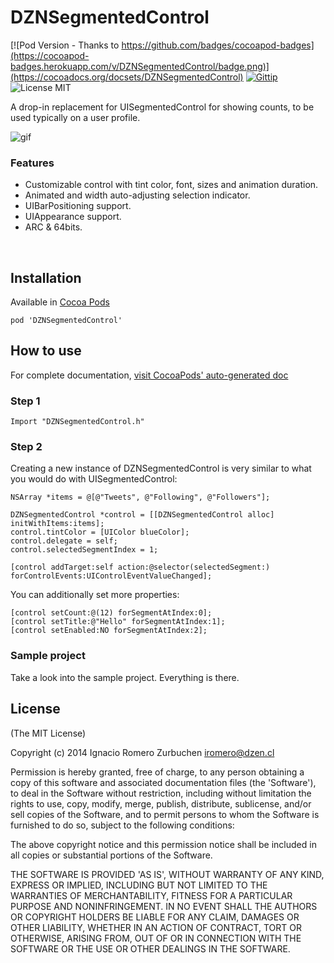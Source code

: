DZNSegmentedControl
========================
[![Pod Version - Thanks to https://github.com/badges/cocoapod-badges](https://cocoapod-badges.herokuapp.com/v/DZNSegmentedControl/badge.png)](https://cocoadocs.org/docsets/DZNSegmentedControl)
[![Gittip](http://img.shields.io/gittip/dzenbot.svg)](https://www.gittip.com/dzenbot/)
![License MIT](https://go-shields.herokuapp.com/license-MIT-blue.png)

A drop-in replacement for UISegmentedControl for showing counts, to be used typically on a user profile.

![gif](https://dl.dropboxusercontent.com/u/2452151/Permalink/DZNSegmentedControl.gif)

### Features
* Customizable control with tint color, font, sizes and animation duration.
* Animated and width auto-adjusting selection indicator.
* UIBarPositioning support.
* UIAppearance support.
* ARC & 64bits.
<br>

## Installation

Available in [Cocoa Pods](http://cocoapods.org/?q=DZNSegmentedControl)
```
pod 'DZNSegmentedControl'
```

## How to use
For complete documentation, [visit CocoaPods' auto-generated doc](http://cocoadocs.org/docsets/DZNSegmentedControl/)

### Step 1

```
Import "DZNSegmentedControl.h"
```

### Step 2
Creating a new instance of DZNSegmentedControl is very similar to what you would do with UISegmentedControl:
```
NSArray *items = @[@"Tweets", @"Following", @"Followers"];
    
DZNSegmentedControl *control = [[DZNSegmentedControl alloc] initWithItems:items];
control.tintColor = [UIColor blueColor];
control.delegate = self;
control.selectedSegmentIndex = 1;
    
[control addTarget:self action:@selector(selectedSegment:) forControlEvents:UIControlEventValueChanged];
````

You can additionally set more properties:
```
[control setCount:@(12) forSegmentAtIndex:0];
[control setTitle:@"Hello" forSegmentAtIndex:1];
[control setEnabled:NO forSegmentAtIndex:2];
````

### Sample project
Take a look into the sample project. Everything is there.<br>


## License
(The MIT License)

Copyright (c) 2014 Ignacio Romero Zurbuchen <iromero@dzen.cl>

Permission is hereby granted, free of charge, to any person obtaining a copy of this software and associated documentation files (the 'Software'), to deal in the Software without restriction, including without limitation the rights to use, copy, modify, merge, publish, distribute, sublicense, and/or sell copies of the Software, and to permit persons to whom the Software is furnished to do so, subject to the following conditions:

The above copyright notice and this permission notice shall be included in all copies or substantial portions of the Software.

THE SOFTWARE IS PROVIDED 'AS IS', WITHOUT WARRANTY OF ANY KIND, EXPRESS OR IMPLIED, INCLUDING BUT NOT LIMITED TO THE WARRANTIES OF MERCHANTABILITY, FITNESS FOR A PARTICULAR PURPOSE AND NONINFRINGEMENT. IN NO EVENT SHALL THE AUTHORS OR COPYRIGHT HOLDERS BE LIABLE FOR ANY CLAIM, DAMAGES OR OTHER LIABILITY, WHETHER IN AN ACTION OF CONTRACT, TORT OR OTHERWISE, ARISING FROM, OUT OF OR IN CONNECTION WITH THE SOFTWARE OR THE USE OR OTHER DEALINGS IN THE SOFTWARE.
